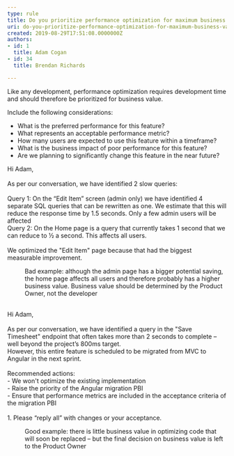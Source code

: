 ```yaml
---
type: rule
title: Do you prioritize performance optimization for maximum business value?
uri: do-you-prioritize-performance-optimization-for-maximum-business-value
created: 2019-08-29T17:51:08.0000000Z
authors:
- id: 1
  title: Adam Cogan
- id: 34
  title: Brendan Richards

---
```




<span class='intro'> <p class="ssw15-rteElement-P">Like any development, performance optimization requires development time and should therefore be prioritized for business value.​​<br></p><p class="ssw15-rteElement-P">​Include the following considerations&#58;</p><ul><li>What is the preferred performance for this feature?</li><li>What represents an acceptable performance metric?</li><li>How many users are expected to use this feature within a timeframe?</li><li>What is the business impact of poor performance for this feature?</li><li>Are we planning to significantly change this feature in the near future?<br></li></ul> </span>

<p class="ssw15-rteElement-GreyBox">​Hi Adam,<br><br>As per our conversation, we have identified 2 slow queries&#58;<br>​<br>Query 1&#58; On the “Edit Item” screen (admin only) we have identified 4 separate SQL queries that can be rewritten as one. We estimate that this will reduce the response time by 1.5 seconds. Only a few admin users will be affected<br>Query 2&#58; On the Home page is a query that currently takes 1 second that we can reduce to ½ a second. This affects all users.<br><br>We optimized the &quot;Edit Item&quot;&#160;page because that had the biggest measurable improvement.</p><dd class="ssw15-rteElement-FigureBad">​Bad example&#58; although the admin page has a bigger potential saving, the home page affects all users and therefore probably has a higher business value. Business value should be determined by the Product Owner, not the developer<br><br></dd><p class="ssw15-rteElement-GreyBox">Hi Adam,<br><br>As per our conversation, we have identified a query in the &quot;Save Timesheet&quot;&#160;endpoint that often takes more than 2 seconds to complete – well beyond the project’s 800ms target.<br>However, this entire feature is scheduled to be migrated from MVC to Angular in the next sprint.<br><br>Recommended actions&#58;<br>- We won't optimize the existing implementation<br>- Raise the priority of the Angular migration PBI<br>- Ensure that performance metrics are included in the acceptance criteria of the migration PBI<br><br>1. Please “reply all” with changes or your acceptance.&#160;</p><dd class="ssw15-rteElement-FigureGood">​​Good example&#58; there is little business value in optimizing code that will soon be replaced – but the final decision on business value is left to the Product Owner<br><br></dd>


